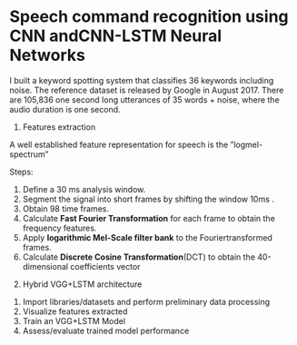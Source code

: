 # Speech command recognition using CNN andCNN-LSTM Neural Networks

I built a keyword spotting system that classifies 36 keywords including noise. 
The reference dataset is released by Google in August 2017.
There are 105,836 one second long utterances of 35 words + noise, where the audio duration is one second. 

1) Features extraction

A well established feature representation for speech is the ”logmel-spectrum”

Steps:
1.  Define a 30 ms analysis window.
2.  Segment the signal into short frames by shifting the window 10ms .
3.  Obtain 98 time frames.
4.  Calculate **Fast Fourier Transformation** for each frame to obtain the frequency features.
5.  Apply **logarithmic Mel-Scale filter bank** to the Fouriertransformed frames.
6.  Calculate **Discrete Cosine Transformation**(DCT) to obtain the 40-dimensional coefficients vector

2)  Hybrid VGG+LSTM architecture

1. Import libraries/datasets and perform preliminary data processing
2. Visualize features extracted
3. Train an VGG+LSTM Model
4. Assess/evaluate trained model performance
